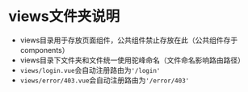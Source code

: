 # views文件夹说明

- views目录用于存放页面组件，公共组件禁止存放在此（公共组件存于components）
- views目录下文件夹和文件统一使用驼峰命名（文件命名影响路由路径）
- `views/login.vue`会自动注册路由为`'/login'`
- `views/error/403.vue`会自动注册路由为`'/error/403'`